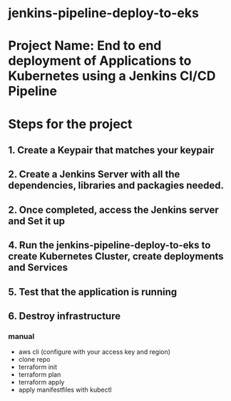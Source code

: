 # jenkins-pipeline-deploy-to-eks

# Project Name: End to end deployment of Applications to Kubernetes using a Jenkins CI/CD Pipeline

# Steps for the project

## 1. Create a Keypair that matches your keypair

## 2. Create a Jenkins Server with all the dependencies, libraries and packagies needed.

## 2. Once completed, access the Jenkins server and Set it up

## 4. Run the jenkins-pipeline-deploy-to-eks to create Kubernetes Cluster, create deployments and Services

## 5. Test that the application is running

## 6. Destroy infrastructure

### manual
- aws cli (configure with your access key and region)
- clone repo
- terraform init
- terraform plan
- terraform apply
- apply manifestfiles with kubectl
